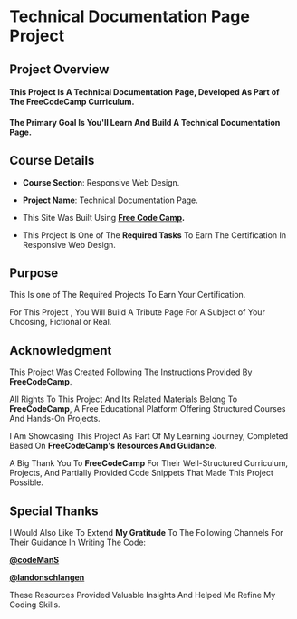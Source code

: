 # **Technical Documentation Page Project**

## **Project Overview**


#### This Project Is A **Technical Documentation Page**, Developed As Part of The FreeCodeCamp Curriculum. 

#### The Primary Goal Is You'll Learn And Build A Technical Documentation Page.



## **Course Details**


+ **Course Section**: Responsive Web Design.
  
+ **Project Name**:  Technical Documentation Page.
  
+ This Site Was Built Using **[Free Code Camp](https://www.freecodecamp.org/).**
  
+ This Project Is One of The **Required Tasks** To Earn The Certification In Responsive Web Design.
  

## **Purpose**

This Is one of The Required Projects To Earn Your Certification.

For This Project , You Will Build A Tribute Page For A Subject of Your Choosing, Fictional or Real.


## **Acknowledgment**


This Project Was Created Following The Instructions Provided By **FreeCodeCamp**.

All Rights To This Project And Its Related Materials Belong To **FreeCodeCamp**, A Free Educational Platform Offering Structured Courses And Hands-On Projects.

I Am Showcasing This Project As Part Of My Learning Journey, Completed Based On **FreeCodeCamp's Resources And Guidance.**

A Big Thank You To **FreeCodeCamp** For Their Well-Structured Curriculum, Projects, And Partially Provided Code Snippets That Made This Project Possible.

## **Special Thanks**

I Would Also Like To Extend **My Gratitude** To The Following Channels For Their Guidance In Writing The Code:

**[@codeManS](https://www.youtube.com/@codeManS)**

**[@landonschlangen](https://www.youtube.com/@landonschlangen)**

These Resources Provided Valuable Insights And Helped Me Refine My Coding Skills.





